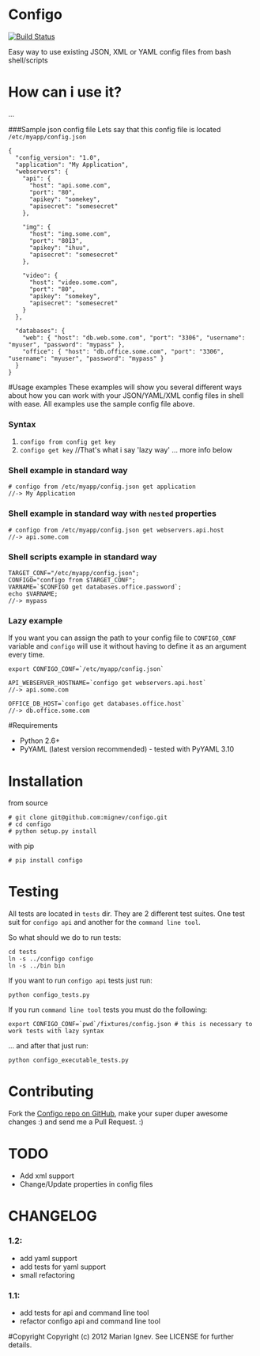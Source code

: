 Configo
=======

[![Build Status](https://travis-ci.org/mignev/configo.png?branch=master)](https://travis-ci.org/mignev/configo)

Easy way to use existing JSON, XML or YAML config files from bash shell/scripts

# How can i use it?
...

###Sample json config file
Lets say that this config file is located `/etc/myapp/config.json`

    {
      "config_version": "1.0",
      "application": "My Application",
      "webservers": {
        "api": {
          "host": "api.some.com",
          "port": "80",
          "apikey": "somekey",
          "apisecret": "somesecret"
        },

        "img": {
          "host": "img.some.com",
          "port": "8013",
          "apikey": "ihuu",
          "apisecret": "somesecret"
        },

        "video": {
          "host": "video.some.com",
          "port": "80",
          "apikey": "somekey",
          "apisecret": "somesecret"
        }
      },

      "databases": {
        "web": { "host": "db.web.some.com", "port": "3306", "username": "myuser", "password": "mypass" },
        "office": { "host": "db.office.some.com", "port": "3306", "username": "myuser", "password": "mypass" }
      }
    }

#Usage examples
These examples will show you several different ways about how you can work with your JSON/YAML/XML config files in shell with ease.
All examples use the sample config file above.


### Syntax
 1. `configo from config get key`
 2. `configo get key` //That's what i say 'lazy way' ... more info below

### Shell example in standard way
    # configo from /etc/myapp/config.json get application
    //-> My Application

### Shell example in standard way with `nested` properties
    # configo from /etc/myapp/config.json get webservers.api.host
    //-> api.some.com

### Shell scripts example in standard way
    TARGET_CONF="/etc/myapp/config.json";
    CONFIGO="configo from $TARGET_CONF";
    VARNAME=`$CONFIGO get databases.office.password`;
    echo $VARNAME;
    //-> mypass

### Lazy example
If you want you can assign the path to your config file to `CONFIGO_CONF` variable and `configo` will use it without having to define it as an argument every time.

    export CONFIGO_CONF=`/etc/myapp/config.json`

    API_WEBSERVER_HOSTNAME=`configo get webservers.api.host`
    //-> api.some.com

    OFFICE_DB_HOST=`configo get databases.office.host`
    //-> db.office.some.com

#Requirements

* Python 2.6+
* PyYAML (latest version recommended) - tested with PyYAML 3.10

# Installation

from source

    # git clone git@github.com:mignev/configo.git
    # cd configo
    # python setup.py install


with pip

    # pip install configo

# Testing

All tests are located in `tests` dir. They are 2 different test suites. One test suit for `configo api` and another for the `command line tool`.

So what should we do to run tests:

    cd tests
    ln -s ../configo configo
    ln -s ../bin bin

If you want to run `configo api` tests just run:

    python configo_tests.py

If you run `command line tool` tests you must do the following:

    export CONFIGO_CONF=`pwd`/fixtures/config.json # this is necessary to work tests with lazy syntax

... and after that just run:

    python configo_executable_tests.py


# Contributing
Fork the [Configo repo on GitHub](https://github.com/mignev/configo), make your super duper awesome changes :) and send me a Pull Request. :)



# TODO
- Add xml support
- Change/Update properties in config files

# CHANGELOG

### 1.2:

- add yaml support
- add tests for yaml support
- small refactoring

### 1.1:

- add tests for api and command line tool
- refactor configo api and command line tool

#Copyright
Copyright (c) 2012 Marian Ignev. See LICENSE for further details.
